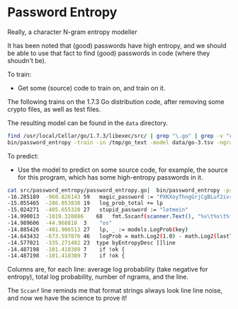 # Password Entropy

Really, a character N-gram entropy modeller

It has been noted that (good) passwords have high entropy,
and we should be able to use that fact to find (good) passwords in code (where they shoudn't be).

To train:

-  Get some (source) code to train on, and train on it.

The following trains on the 1.7.3 Go distribution code, after removing some crypto files, as well as test files.

The resulting model can be found in the `data` directory.

```bash
find /usr/local/Cellar/go/1.7.3/libexec/src/ | grep "\.go" | grep -v "crypto" | grep -v "_test" | xargs cat > /tmp/go_text
bin/password_entropy -train -in /tmp/go_text -model data/go-3.tsv -ngram_size 3
```

To predict:

- Use the model to predict on some source code, for example,
the source for this program, which has some high-entropy
passwords in it.

```bash
cat src/password_entropy/password_entropy.go|  bin/password_entropy -predict -model data/go-3.tsv  | sort -g | head
-16.285189	-960.826143	59	 magic_password := "PXKXoyThngGrjCgBLuf2ivrpFFNKA9UgBHrxpLaW"
-15.055465	-286.053838	19	 log_prob_total += lp
-15.024271	-405.655320	27	 stupid_password := "letmein"
-14.990013	-1019.320886	68	 fmt.Sscanf(scanner.Text(), "%v\t%s\t%f", &ngram_size, &ngram, &count)
-14.989606	-44.968818	3	 "os"
-14.885426	-401.906513	27	 lp, _ := models.LogProb(key)
-14.643432	-673.597876	46	 logProb = math.Log2(1.0) - math.Log2(lastTotal)
-14.577021	-335.271482	23	type byEntropyDesc []line
-14.487198	-101.410389	7	 if !ok {
-14.487198	-101.410389	7	 if !ok {
```

Columns are, for each line: average log probability (take negative for entropy), total
log probability, number of ngrams, and the line.

The `Sccanf` line reminds me that format strings always look line line noise, and now we have the science to prove it!
